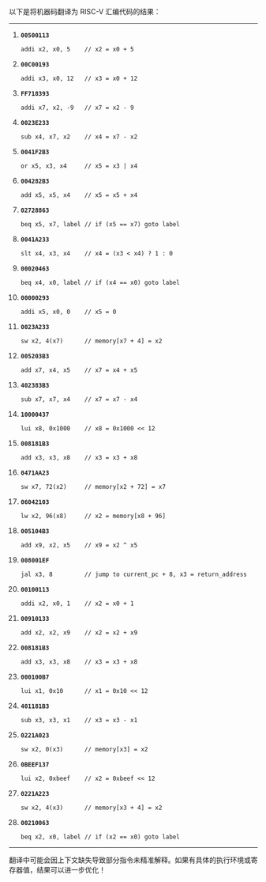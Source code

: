 以下是将机器码翻译为 RISC-V 汇编代码的结果：

---

1. **`00500113`**  
   ```
   addi x2, x0, 5    // x2 = x0 + 5
   ```

2. **`00C00193`**  
   ```
   addi x3, x0, 12   // x3 = x0 + 12
   ```

3. **`FF718393`**  
   ```
   addi x7, x2, -9   // x7 = x2 - 9
   ```

4. **`0023E233`**  
   ```
   sub x4, x7, x2    // x4 = x7 - x2
   ```

5. **`0041F2B3`**  
   ```
   or x5, x3, x4     // x5 = x3 | x4
   ```

6. **`004282B3`**  
   ```
   add x5, x5, x4    // x5 = x5 + x4
   ```

7. **`02728863`**  
   ```
   beq x5, x7, label // if (x5 == x7) goto label
   ```

8. **`0041A233`**  
   ```
   slt x4, x3, x4    // x4 = (x3 < x4) ? 1 : 0
   ```

9. **`00020463`**  
   ```
   beq x4, x0, label // if (x4 == x0) goto label
   ```

10. **`00000293`**  
    ```
    addi x5, x0, 0    // x5 = 0
    ```

11. **`0023A233`**  
    ```
    sw x2, 4(x7)      // memory[x7 + 4] = x2
    ```

12. **`005203B3`**  
    ```
    add x7, x4, x5    // x7 = x4 + x5
    ```

13. **`402383B3`**  
    ```
    sub x7, x7, x4    // x7 = x7 - x4
    ```

14. **`10000437`**  
    ```
    lui x8, 0x1000    // x8 = 0x1000 << 12
    ```

15. **`008181B3`**  
    ```
    add x3, x3, x8    // x3 = x3 + x8
    ```

16. **`0471AA23`**  
    ```
    sw x7, 72(x2)     // memory[x2 + 72] = x7
    ```

17. **`06042103`**  
    ```
    lw x2, 96(x8)     // x2 = memory[x8 + 96]
    ```

18. **`005104B3`**  
    ```
    add x9, x2, x5    // x9 = x2 ^ x5
    ```

19. **`008001EF`**  
    ```
    jal x3, 8         // jump to current_pc + 8, x3 = return_address
    ```

20. **`00100113`**  
    ```
    addi x2, x0, 1    // x2 = x0 + 1
    ```

21. **`00910133`**  
    ```
    add x2, x2, x9    // x2 = x2 + x9
    ```

22. **`008181B3`**  
    ```
    add x3, x3, x8    // x3 = x3 + x8
    ```

23. **`000100B7`**  
    ```
    lui x1, 0x10      // x1 = 0x10 << 12
    ```

24. **`401181B3`**  
    ```
    sub x3, x3, x1    // x3 = x3 - x1
    ```

25. **`0221A023`**  
    ```
    sw x2, 0(x3)      // memory[x3] = x2
    ```

26. **`0BEEF137`**  
    ```
    lui x2, 0xbeef    // x2 = 0xbeef << 12
    ```

27. **`0221A223`**  
    ```
    sw x2, 4(x3)      // memory[x3 + 4] = x2
    ```

28. **`00210063`**  
    ```
    beq x2, x0, label // if (x2 == x0) goto label
    ```

---

翻译中可能会因上下文缺失导致部分指令未精准解释。如果有具体的执行环境或寄存器值，结果可以进一步优化！